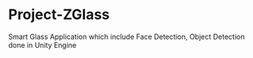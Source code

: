 # Project-ZGlass
Smart Glass Application which include Face Detection, Object Detection done in Unity Engine
